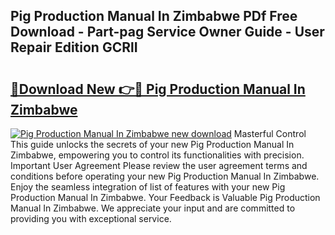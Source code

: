 ## Pig Production Manual In Zimbabwe PDf Free Download - Part-pag Service Owner Guide - User Repair Edition GCRlI

# <h2><a href="http://bc57130.oget.top/?id=Pig+Production+Manual+In+Zimbabwe">🔗Download New 👉🔴 Pig Production Manual In Zimbabwe</a></h2>

[![Pig Production Manual In Zimbabwe new download](https://i.imgur.com/5g1atiW.png)](http://bc57130.oget.top/?id=Pig+Production+Manual+In+Zimbabwe)
Masterful Control This guide unlocks the secrets of your new Pig Production Manual In Zimbabwe, empowering you to control its functionalities with precision. Important User Agreement Please review the user agreement terms and conditions before operating your new Pig Production Manual In Zimbabwe. Enjoy the seamless integration of list of features with your new Pig Production Manual In Zimbabwe. Your Feedback is Valuable Pig Production Manual In Zimbabwe. We appreciate your input and are committed to providing you with exceptional service.

